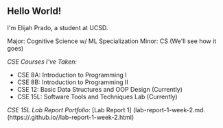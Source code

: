 ## Hello World!

I'm Elijah Prado, a student at UCSD.

Major: Cognitive Science w/ ML Specialization
Minor: CS (We'll see how it goes)
 
_CSE Courses I've Taken:_
* CSE 8A: Introduction to Programming I
* CSE 8B: Introduction to Programming II
* CSE 12: Basic Data Structures and OOP Design (Currently)
* CSE 15L: Software Tools and Techniques Lab (Currently)

_CSE 15L Lab Report Portfolio:_
[Lab Report 1] (lab-report-1-week-2.md.
(https://<evprado849>.github.io/<cse15l-lab-reports>/lab-report-1-week-2.html)
